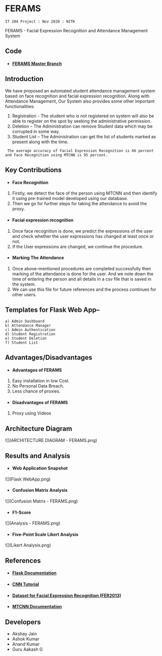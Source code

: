 # FERAMS

`IT 204 Project : Nov 2020 : NITK`

FERAMS - Facial Expression Recognition and Attendance Management System

## Code
- #### [FERAMS Master Branch](https://github.com/Akshay-jain22/FERAMS/tree/master)

## Introduction
We have proposed an automated student attendance management system based on face recognition and facial expression recognition.
Along with Attendance Management, Our System also provides some other important functionalities:
1) Registration - The student who is not registered on system will also be able to register on the spot by seeking the administrative permission.
2) Deletion – The Administration can remove Student data which may be corrupted in some way.
3) Student List – The Administration can get the list of students marked as present along with the time.

` The average accuracy of Facial Expression Recognition is 66 percent and Face Recognition using MTCNN is 95 percent.`

## Key Contributions
- #### Face Recognition
1) Firstly, we detect the face of the person using MTCNN and then identify it using pre-trained model developed using our database.
2) Then we go for further steps for taking the attendance to avoid the proxy.

- #### Facial expression recognition
1) Once face recognition is done, we predict the expressions of the user and check whether the user expressions has changed at least once or not.
2) If the User expressions are changed, we continue the procedure.

- #### Marking The Attendance
1) Once above-mentioned procedures are completed successfully then marking of the attendance is done for the user. And we note down the time of entering the person and all details in a csv file that is saved in the system.
2) We can use this file for future references and the process continues for other users.

## Templates for Flask Web App–
```
a) Admin Dashboard
b) Attendance Manager
c) Admin Authentication
d) Student Registration
e) Student Deletion
f) Student List
```

## Advantages/Disadvantages
- #### Advantages of FERAMS
1) Easy installation in low Cost.
2) No Personal Data Breach.
3) Less chance of proxies.

- #### Disadvantages of FERAMS
1) Proxy using Videos

## Architecture Diagram
![](ARCHITECTURE DIAGRAM - FERAMS.png)

## Results and Analysis
- #### Web Application Snapshot
![](Flask WebApp.png)
- #### Confusion Matrix Analysis
![](Confusion Matrix - FERAMS.png)
- #### F1-Score
![](Analysis - FERAMS.png)
- #### Five-Point Scale Likert Analysis
![](Likert Analysis.png)

## References
- #### [Flask Documentation](https://flask.palletsprojects.com/en/1.1.x/)
- #### [CNN Tutorial](https://www.slideshare.net/Simplilearn/convolutional-neural-network-tutorial-cnn-how-cnn-works-deep-learning-tutorial-simplilearn)
- #### [Dataset for Facial Expression Recognition (FER2013)](https://www.kaggle.com/c/challenges-in-representation-learning-facial-expression-recognition-challenge/)
- #### [MTCNN Documentation](https://pypi.org/project/mtcnn/)

## Developers
  - Akshay Jain
  - Ashok Kumar
  - Anand Kumar
  - Guru Aakash G
